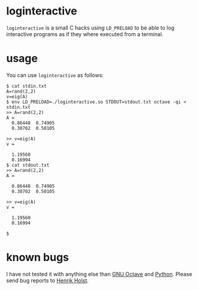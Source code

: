 loginteractive
==============

`loginteractive` is a small C hacks using `LD_PRELOAD` to be able to log
interactive programs as if they where executed from a terminal.

usage
=====

You can use `loginteractive` as follows:

	$ cat stdin.txt
	A=rand(2,2)
	v=eig(A)
	$ env LD_PRELOAD=./loginteractive.so STDOUT=stdout.txt octave -qi < stdin.txt
	>> A=rand(2,2)
	A =
	  0.86448  0.74905
	  0.30702  0.50105
	
	>> v=eig(A)
	v =
	
	  1.19560
	  0.16994
	$ cat stdout.txt 
	>> A=rand(2,2)
	A =
	
	  0.86448  0.74905
	  0.30702  0.50105
	
	>> v=eig(A)
	v =
	
	  1.19560
	  0.16994
	
	$

known bugs
==========

I have not tested it with anything else than [GNU Octave] and [Python].
Please send bug reports to [Henrik Holst].

[Henrik Holst]: mailto:holst@matmech.com
[GNU Octave]: https://www.gnu.org/software/octave/
[Python]: https://www.python.org/
